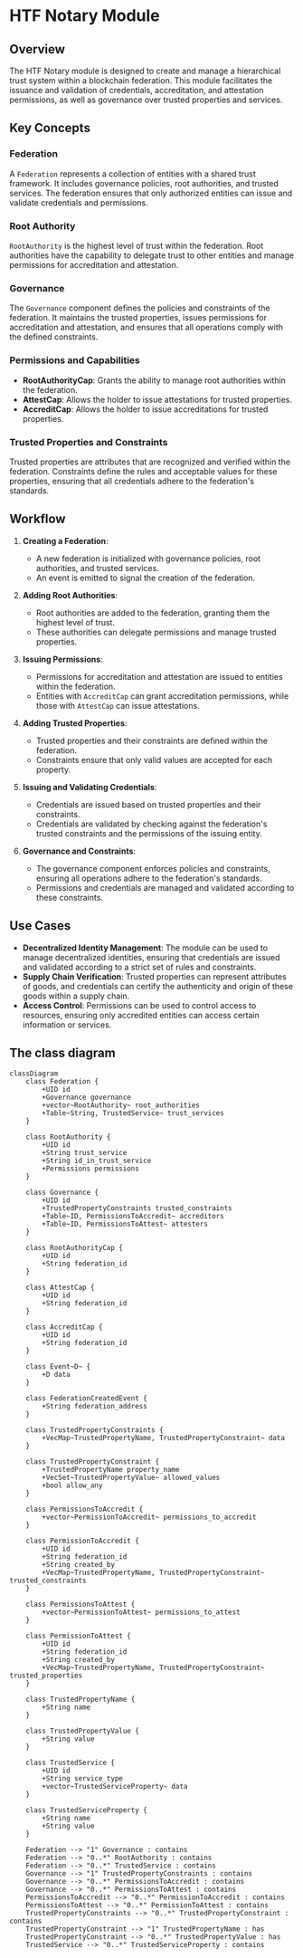 # HTF Notary Module

## Overview

The HTF Notary module is designed to create and manage a hierarchical trust system within a blockchain federation. This module facilitates the issuance and validation of credentials, accreditation, and attestation permissions, as well as governance over trusted properties and services.

## Key Concepts

### Federation

A `Federation` represents a collection of entities with a shared trust framework. It includes governance policies, root authorities, and trusted services. The federation ensures that only authorized entities can issue and validate credentials and permissions.

### Root Authority

`RootAuthority` is the highest level of trust within the federation. Root authorities have the capability to delegate trust to other entities and manage permissions for accreditation and attestation.

### Governance

The `Governance` component defines the policies and constraints of the federation. It maintains the trusted properties, issues permissions for accreditation and attestation, and ensures that all operations comply with the defined constraints.

### Permissions and Capabilities

- **RootAuthorityCap**: Grants the ability to manage root authorities within the federation.
- **AttestCap**: Allows the holder to issue attestations for trusted properties.
- **AccreditCap**: Allows the holder to issue accreditations for trusted properties.

### Trusted Properties and Constraints

Trusted properties are attributes that are recognized and verified within the federation. Constraints define the rules and acceptable values for these properties, ensuring that all credentials adhere to the federation's standards.

## Workflow

1. **Creating a Federation**:

   - A new federation is initialized with governance policies, root authorities, and trusted services.
   - An event is emitted to signal the creation of the federation.

2. **Adding Root Authorities**:

   - Root authorities are added to the federation, granting them the highest level of trust.
   - These authorities can delegate permissions and manage trusted properties.

3. **Issuing Permissions**:

   - Permissions for accreditation and attestation are issued to entities within the federation.
   - Entities with `AccreditCap` can grant accreditation permissions, while those with `AttestCap` can issue attestations.

4. **Adding Trusted Properties**:

   - Trusted properties and their constraints are defined within the federation.
   - Constraints ensure that only valid values are accepted for each property.

5. **Issuing and Validating Credentials**:

   - Credentials are issued based on trusted properties and their constraints.
   - Credentials are validated by checking against the federation's trusted constraints and the permissions of the issuing entity.

6. **Governance and Constraints**:
   - The governance component enforces policies and constraints, ensuring all operations adhere to the federation's standards.
   - Permissions and credentials are managed and validated according to these constraints.

## Use Cases

- **Decentralized Identity Management**: The module can be used to manage decentralized identities, ensuring that credentials are issued and validated according to a strict set of rules and constraints.
- **Supply Chain Verification**: Trusted properties can represent attributes of goods, and credentials can certify the authenticity and origin of these goods within a supply chain.
- **Access Control**: Permissions can be used to control access to resources, ensuring only accredited entities can access certain information or services.

## The class diagram

```mermaid
classDiagram
    class Federation {
        +UID id
        +Governance governance
        +vector~RootAuthority~ root_authorities
        +Table~String, TrustedService~ trust_services
    }

    class RootAuthority {
        +UID id
        +String trust_service
        +String id_in_trust_service
        +Permissions permissions
    }

    class Governance {
        +UID id
        +TrustedPropertyConstraints trusted_constraints
        +Table~ID, PermissionsToAccredit~ accreditors
        +Table~ID, PermissionsToAttest~ attesters
    }

    class RootAuthorityCap {
        +UID id
        +String federation_id
    }

    class AttestCap {
        +UID id
        +String federation_id
    }

    class AccreditCap {
        +UID id
        +String federation_id
    }

    class Event~D~ {
        +D data
    }

    class FederationCreatedEvent {
        +String federation_address
    }

    class TrustedPropertyConstraints {
        +VecMap~TrustedPropertyName, TrustedPropertyConstraint~ data
    }

    class TrustedPropertyConstraint {
        +TrustedPropertyName property_name
        +VecSet~TrustedPropertyValue~ allowed_values
        +bool allow_any
    }

    class PermissionsToAccredit {
        +vector~PermissionToAccredit~ permissions_to_accredit
    }

    class PermissionToAccredit {
        +UID id
        +String federation_id
        +String created_by
        +VecMap~TrustedPropertyName, TrustedPropertyConstraint~ trusted_constraints
    }

    class PermissionsToAttest {
        +vector~PermissionToAttest~ permissions_to_attest
    }

    class PermissionToAttest {
        +UID id
        +String federation_id
        +String created_by
        +VecMap~TrustedPropertyName, TrustedPropertyConstraint~ trusted_properties
    }

    class TrustedPropertyName {
        +String name
    }

    class TrustedPropertyValue {
        +String value
    }

    class TrustedService {
        +UID id
        +String service_type
        +vector~TrustedServiceProperty~ data
    }

    class TrustedServiceProperty {
        +String name
        +String value
    }

    Federation --> "1" Governance : contains
    Federation --> "0..*" RootAuthority : contains
    Federation --> "0..*" TrustedService : contains
    Governance --> "1" TrustedPropertyConstraints : contains
    Governance --> "0..*" PermissionsToAccredit : contains
    Governance --> "0..*" PermissionsToAttest : contains
    PermissionsToAccredit --> "0..*" PermissionToAccredit : contains
    PermissionsToAttest --> "0..*" PermissionToAttest : contains
    TrustedPropertyConstraints --> "0..*" TrustedPropertyConstraint : contains
    TrustedPropertyConstraint --> "1" TrustedPropertyName : has
    TrustedPropertyConstraint --> "0..*" TrustedPropertyValue : has
    TrustedService --> "0..*" TrustedServiceProperty : contains

```
